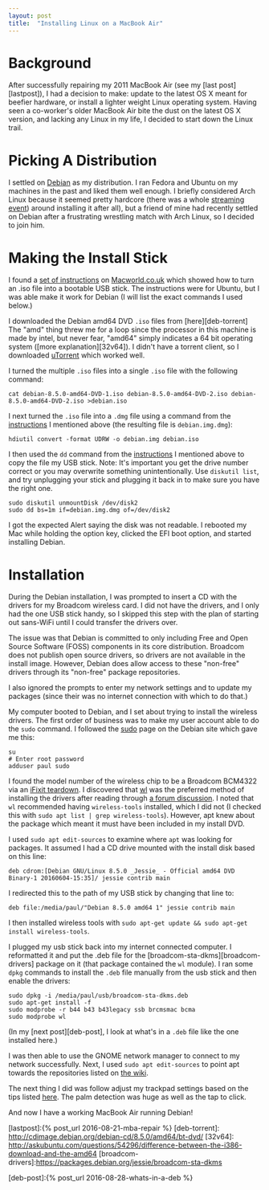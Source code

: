 ```yaml
---
layout: post
title:  "Installing Linux on a MacBook Air"
---
```


# Background
After successfully repairing my 2011 MacBook Air (see my [last post][lastpost]), I had a decision to make: update to the latest OS X meant for beefier hardware, or install a lighter weight Linux operating system.  Having seen a co-worker's older MacBook Air bite the dust on the latest OS X version, and lacking any Linux in my life, I decided to start down the Linux trail.

# Picking A Distribution

I settled on [Debian](https://www.debian.org/) as my distribution. I ran Fedora and Ubuntu on my machines in the past and liked them well enough.  I briefly considered Arch Linux because it seemed pretty hardcore (there was a whole [streaming event](http://twitchintheshell.com/)) around installing it after all), but a friend of mine had recently settled on Debian after a frustrating wrestling match with Arch Linux, so I decided to join him.

# Making the Install Stick
I found a [set of instructions][install] on [Macworld.co.uk](https://Macworld.co.uk) which showed how to turn an .iso file into a bootable USB stick.  The instructions were for Ubuntu, but I was able make it work for Debian (I will list the exact commands I used below.)

I downloaded the Debian amd64 DVD `.iso` files from [here][deb-torrent]  The "amd" thing threw me for a loop since the processor in this machine is made by intel, but never fear, "amd64" simply indicates a 64 bit operating system ([more explanation][32v64]).  I didn't have a torrent client, so I downloaded [uTorrent](https://utorrent.com) which worked well.

I turned the multiple `.iso` files into a single `.iso` file with the following command:


```
cat debian-8.5.0-amd64-DVD-1.iso debian-8.5.0-amd64-DVD-2.iso debian-8.5.0-amd64-DVD-2.iso >debian.iso  
```

I next turned the `.iso` file into a `.dmg` file using a command from the [instructions][install] I mentioned above (the resulting file is `debian.img.dmg`):

```
hdiutil convert -format UDRW -o debian.img debian.iso
```


I then used the `dd` command from the [instructions][install] I mentioned above to copy the file my USB stick.  Note: It's important you get the drive number correct or you may overwrite something unintentionally.  Use `diskutil list`, and try unplugging your stick and plugging it back in to make sure you have the right one.

```
sudo diskutil unmountDisk /dev/disk2
sudo dd bs=1m if=debian.img.dmg of=/dev/disk2
```

I got the expected Alert saying the disk was not readable.  I rebooted my Mac while holding the option key, clicked the EFI boot option, and started installing Debian.

# Installation
During the Debian installation, I was prompted to insert a CD with the drivers for my Broadcom wireless card.  I did not have the drivers, and I only had the one USB stick handy, so I skipped this step with the plan of starting out sans-WiFi until I could transfer the drivers over.

The issue was that Debian is committed to only including Free and Open Source Software (FOSS) components in its core distribution.  Broadcom does not publish open source drivers, so drivers are not available in the install image.  However, Debian does allow access to these "non-free" drivers through its "non-free" package repositories.

I also ignored the prompts to enter my network settings and to update my packages (since their was no internet connection with which to do that.)

My computer booted to Debian, and I set about trying to install the wireless drivers.  The first order of business was to make my user account able to do the `sudo` command.  I followed the [sudo][sudo] page on the Debian site which gave me this:

```
su
# Enter root password
adduser paul sudo
```

I found the model number of the wireless chip to be a Broadcom BCM4322 via an [iFixit teardown][teardown].  I discovered that [wl][wl-module] was the preferred method of installing the drivers after reading through [a forum discussion][forum].  I noted that `wl` recommended having `wireless-tools` installed, which I did not (I checked this with `sudo apt list | grep wireless-tools`).  However, apt knew about the package which meant it must have been included in my install DVD.

I used `sudo apt edit-sources` to examine where `apt` was looking for packages.  It assumed I had a CD drive mounted with the install disk based on this line:

```
deb cdrom:[Debian GNU/Linux 8.5.0 _Jessie_ - Official amd64 DVD Binary-1 20160604-15:35]/ jessie contrib main
```

I redirected this to the path of my USB stick by changing that line to:

```
deb file:/media/paul/"Debian 8.5.0 amd64 1" jessie contrib main
```

I then installed wireless tools with `sudo apt-get update && sudo apt-get install wireless-tools`.


I plugged my usb stick back into my internet connected computer.  I reformatted it and put the .deb file for the [broadcom-sta-dkms][broadcom-drivers] package on it (that package contained the `wl` module).  I ran some `dpkg` commands to install the `.deb` file manually from the usb stick and then enable the drivers:

```
sudo dpkg -i /media/paul/usb/broadcom-sta-dkms.deb
sudo apt-get install -f
sudo modprobe -r b44 b43 b43legacy ssb brcmsmac bcma
sudo modprobe wl
```
(In my [next post][deb-post], I look at what's in a `.deb` file like the one installed here.)

I was then able to use the GNOME network manager to connect to my network successfully.  Next, I used `sudo apt edit-sources` to point apt towards the repositories listed on [the wiki][sources-list].

The next thing I did was follow adjust my trackpad settings based on the tips listed [here][trackpad].  The palm detection was huge as well as the tap to click.

And now I have a working MacBook Air running Debian!

[lastpost]:{% post_url 2016-08-21-mba-repair %}
[deb-torrent]: http://cdimage.debian.org/debian-cd/8.5.0/amd64/bt-dvd/
[32v64]: http://askubuntu.com/questions/54296/difference-between-the-i386-download-and-the-amd64
[broadcom-drivers]:https://packages.debian.org/jessie/broadcom-sta-dkms

[sources-list]:https://wiki.debian.org/SourcesList
[trackpad]:http://uselessuseofcat.com/?p=74
[forum]:http://forums.debian.net/viewtopic.php?f=7&t=115650
[sudo]:https://wiki.debian.org/sudo
[install]:http://www.macworld.co.uk/how-to/mac/how-install-linux-on-mac-3637265/
[teardown]:https://www.ifixit.com/Teardown/MacBook+Air+13-Inch+Mid+2011+Teardown/6130#s26668
[wl-module]:https://wiki.debian.org/wl#supported
[deb-post]:{% post_url 2016-08-28-whats-in-a-deb %}
